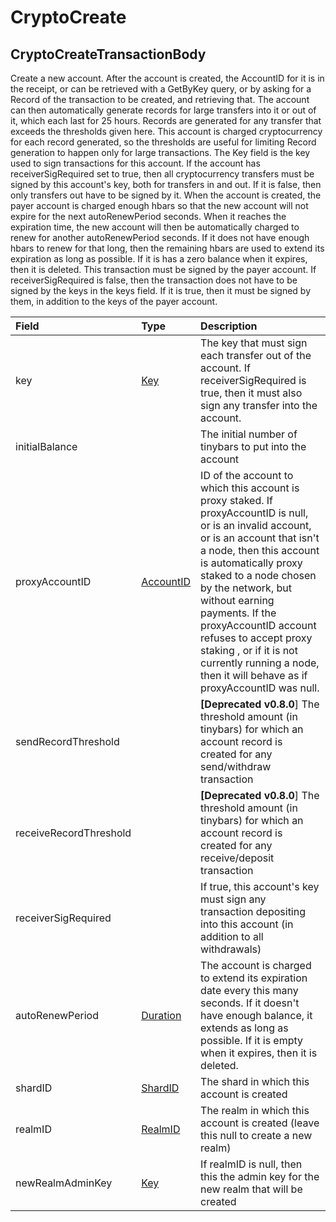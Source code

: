 # CryptoCreate

## CryptoCreateTransactionBody

Create a new account. After the account is created, the AccountID for it is in the receipt, or can be retrieved with a GetByKey query, or by asking for a Record of the transaction to be created, and retrieving that. The account can then automatically generate records for large transfers into it or out of it, which each last for 25 hours. Records are generated for any transfer that exceeds the thresholds given here. This account is charged cryptocurrency for each record generated, so the thresholds are useful for limiting Record generation to happen only for large transactions. The Key field is the key used to sign transactions for this account. If the account has receiverSigRequired set to true, then all cryptocurrency transfers must be signed by this account's key, both for transfers in and out. If it is false, then only transfers out have to be signed by it. When the account is created, the payer account is charged enough hbars so that the new account will not expire for the next autoRenewPeriod seconds. When it reaches the expiration time, the new account will then be automatically charged to renew for another autoRenewPeriod seconds. If it does not have enough hbars to renew for that long, then the remaining hbars are used to extend its expiration as long as possible. If it is has a zero balance when it expires, then it is deleted. This transaction must be signed by the payer account. If receiverSigRequired is false, then the transaction does not have to be signed by the keys in the keys field. If it is true, then it must be signed by them, in addition to the keys of the payer account.

| Field | Type | Description |
| :--- | :--- | :--- |
| key | [Key](../basic-types/key.md) | The key that must sign each transfer out of the account. If receiverSigRequired is true, then it must also sign any transfer into the account. |
| initialBalance |  | The initial number of tinybars to put into the account |
| proxyAccountID | [AccountID](../basic-types/accountid.md) | ID of the account to which this account is proxy staked. If proxyAccountID is null, or is an invalid account, or is an account that isn't a node, then this account is automatically proxy staked to a node chosen by the network, but without earning payments. If the proxyAccountID account refuses to accept proxy staking , or if it is not currently running a node, then it will behave as if proxyAccountID was null. |
| sendRecordThreshold |  | **\[Deprecated v0.8.0**\] The threshold amount \(in tinybars\) for which an account record is created for any send/withdraw transaction |
| receiveRecordThreshold |  | **\[Deprecated v0.8.0**\] The threshold amount \(in tinybars\) for which an account record is created for any receive/deposit transaction |
| receiverSigRequired |  | If true, this account's key must sign any transaction depositing into this account \(in addition to all withdrawals\) |
| autoRenewPeriod | [Duration](../miscellaneous/duration.md) | The account is charged to extend its expiration date every this many seconds. If it doesn't have enough balance, it extends as long as possible. If it is empty when it expires, then it is deleted. |
| shardID | [ShardID](../basic-types/shardid.md) | The shard in which this account is created |
| realmID | [RealmID](../basic-types/realmid.md) | The realm in which this account is created \(leave this null to create a new realm\) |
| newRealmAdminKey | [Key](../basic-types/key.md) | If realmID is null, then this the admin key for the new realm that will be created |

